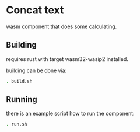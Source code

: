 # Concat text

wasm component that does some calculating.

## Building

requires rust with target wasm32-wasip2 installed.

building can be done via:

```sh
. build.sh
```

## Running

there is an example script how to run the component:

```sh
. run.sh
```
